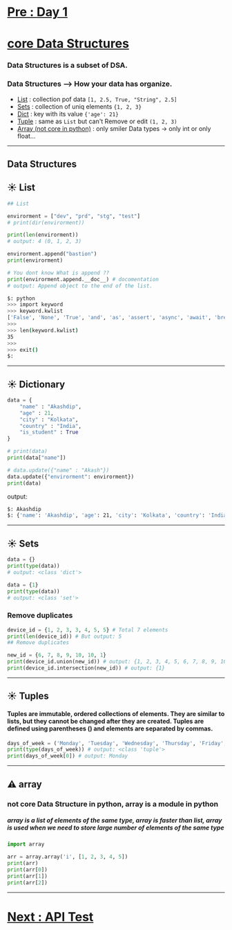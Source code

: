 # [Pre : **Day 1**](../Day%201/readme.md)


# [core Data Structures](https://github.com/akashdip2001/ML-Machine-Learning/tree/main/py#list-tuple-set-dict)

### Data Structures is a subset of DSA.
### Data Structures --> How your data has organize.

- [List](https://github.com/akashdip2001/ML-Machine-Learning/tree/main/py#list) : collection pof data `[1, 2.5, True, "String", 2.5]`
- [Sets](https://github.com/akashdip2001/ML-Machine-Learning/tree/main/py#set)  : collection of uniq elements `{1, 2, 3}`
- [Dict](https://github.com/akashdip2001/ML-Machine-Learning/tree/main/py#dictionary)   : key with its value `{'age': 21}`
- [Tuple](https://github.com/akashdip2001/ML-Machine-Learning/tree/main/py#tuple)   : same as `List` but can't Remove or edit `(1, 2, 3)`
- [Array (not core in python)](https://github.com/akashdip2001/ML-Machine-Learning/tree/main/py#arrays) : only smiler Data types -> only int or only float...

---

## Data Structures

## ☀️ List
```python
## List

envirorment = ["dev", "prd", "stg", "test"]
# print(dir(envirorment))

print(len(envirorment))
# output: 4 (0, 1, 2, 3)

envirorment.append("bastion")
print(envirorment)

# You dont know What is append ??
print(envirorment.append.__doc__) # docomentation
# output: Append object to the end of the list.
```

```bash
$: python
>>> import keyword
>>> keyword.kwlist 
['False', 'None', 'True', 'and', 'as', 'assert', 'async', 'await', 'break', 'class', 'continue', 'def', 'del', 'elif', 'else', 'except', 'finally', 'for', 'from', 'global', 'if', 'import', 'in', 'is', 'lambda', 'nonlocal', 'not', 'or', 'pass', 'raise', 'return', 'try', 'while', 'with', 'yield']
>>>
>>> len(keyword.kwlist)
35
>>>
>>> exit()
$:
```

---

## ☀️ Dictionary

```python
data = {
    "name" : "Akashdip",
    "age" : 21,
    "city" : "Kolkata",
    "country" : "India",
    "is_student" : True
}

# print(data)
print(data["name"])

# data.update({"name" : "Akash"})
data.update({"envirorment": envirorment})
print(data)
```

output:
```bash
$: Akashdip
$: {'name': 'Akashdip', 'age': 21, 'city': 'Kolkata', 'country': 'India', 'is_student': True, 'envirorment': ['dev', 'prd', 'stg', 'test', 'bastion']}
```

---

## ☀️ Sets
```python
data = {}
print(type(data))
# output: <class 'dict'>
```
```python
data = {1}
print(type(data))
# output: <class 'set'>
```
### Remove duplicates
```python
device_id = {1, 2, 3, 3, 4, 5, 5} # Total 7 elements
print(len(device_id)) # But output: 5
## Remove duplicates
```
```python
new_id = {6, 7, 8, 9, 10, 10, 1}
print(device_id.union(new_id)) # output: {1, 2, 3, 4, 5, 6, 7, 8, 9, 10}
print(device_id.intersection(new_id)) # output: {1}
```

---

## ☀️ Tuples

#### Tuples are immutable, ordered collections of elements. They are similar to lists, but they cannot be changed after they are created. Tuples are defined using parentheses () and elements are separated by commas.
```python
days_of_week = ('Monday', 'Tuesday', 'Wednesday', 'Thursday', 'Friday', 'Saturday', 'Sunday')
print(type(days_of_week)) # output: <class 'tuple'>
print(days_of_week[0]) # output: Monday
```

---

## ⚠️ array

### not core Data Structure in python, array is a module in python
##### array is a list of elements of the same type, array is faster than list, array is used when we need to store large number of elements of the same type
```python
import array

arr = array.array('i', [1, 2, 3, 4, 5])
print(arr)
print(arr[0])
print(arr[1])
print(arr[2])
```

---

# [Next : **API Test**](../Day%202.2%20-%20API%20test/readme.md)